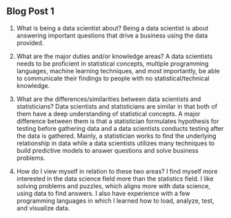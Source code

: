 ## Blog Post 1
1. What is being a data scientist about?
Being a data scientist is about answering important questions that drive a business using the data provided.

2. What are the major duties and/or knowledge areas?
A data scientists needs to be proficient in statistical concepts, multiple programming languages, machine learning techniques, and most importantly, be able to communicate their findings to people with no statistical/technical knowledge.

3. What are the differences/similarities between data scientists and statisticians?
Data scientists and statisticians are similar in that both of them have a deep understanding of statistical concepts. A major difference between them is that a statistician formulates hypothesis for testing before gathering data and a data scientists conducts testing after the data is gathered. Mainly, a statistician works to find the underlying relationship in data while a data scientists utilizes many techniques to build predictive models to answer questions and solve business problems.

4. How do I view myself in relation to these two areas?
I find myself more interested in the data science field more than the statistics field. I like solving problems and puzzles, which aligns more with data science, using data to find answers. I also have experience with a few programming languages in which I learned how to load, analyze, test, and visualize data.
